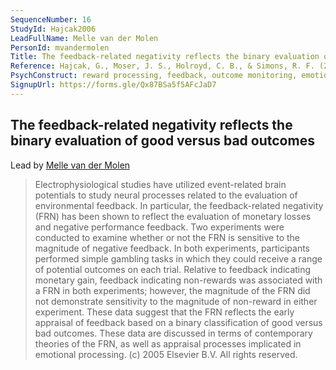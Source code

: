 ```yaml
---
SequenceNumber: 16
StudyId: Hajcak2006
LeadFullName: Melle van der Molen 
PersonId: mvandermolen
Title: The feedback-related negativity reflects the binary evaluation of good versus bad outcomes
Reference: Hajcak, G., Moser, J. S., Holroyd, C. B., & Simons, R. F. (2006). The feedback-related negativity reflects the binary evaluation of good versus bad outcomes. Biological Psychology, 71(2), 148–154. https://doi.org/10.1016/j.biopsycho.2005.04.001
PsychConstruct: reward processing, feedback, outcome monitoring, emotions
SignupUrl: https://forms.gle/Qx87BSa5f5AFcJaD7
---
```



## <a name="Hajcak2006"> The feedback-related negativity reflects the binary evaluation of good versus bad outcomes


Lead by [Melle van der Molen ](/people/#mvandermolen)


> Electrophysiological studies have utilized event-related brain potentials to study neural processes related to the evaluation of environmental feedback. In particular, the feedback-related negativity (FRN) has been shown to reflect the evaluation of monetary losses and negative performance feedback. Two experiments were conducted to examine whether or not the FRN is sensitive to the magnitude of negative feedback. In both experiments, participants performed simple gambling tasks in which they could receive a range of potential outcomes on each trial. Relative to feedback indicating monetary gain, feedback indicating non-rewards was associated with a FRN in both experiments; however, the magnitude of the FRN did not demonstrate sensitivity to the magnitude of non-reward in either experiment. These data suggest that the FRN reflects the early appraisal of feedback based on a binary classification of good versus bad outcomes. These data are discussed in terms of contemporary theories of the FRN, as well as appraisal processes implicated in emotional processing. (c) 2005 Elsevier B.V. All rights reserved.